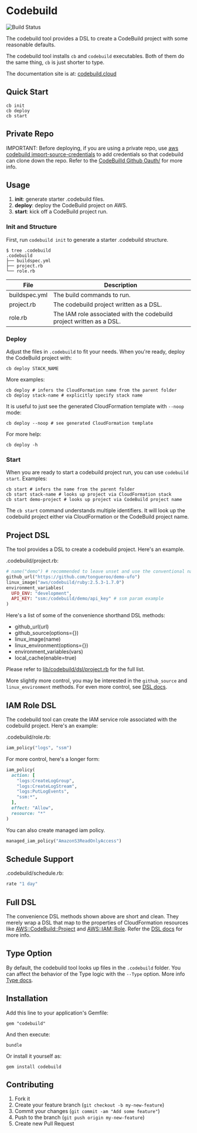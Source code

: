 # Codebuild

![Build Status](https://codebuild.us-west-2.amazonaws.com/badges?uuid=eyJlbmNyeXB0ZWREYXRhIjoiSUFzNE9RV3ROWmNKOHh2NG1wTjNmRlV4dnlOTnVrK3U2UFMrOEJRUGE2WS9mcjRWS0o1bjdSZlN5bG1tR1YyYVFlNkErTGdkbThsWExUaVJvWU1PRUY4PSIsIml2UGFyYW1ldGVyU3BlYyI6InppWWxJRGFiWHN1bEtYSzIiLCJtYXRlcmlhbFNldFNlcmlhbCI6MX0%3D&branch=master)

The codebuild tool provides a DSL to create a CodeBuild project with some reasonable defaults.

The codebuild tool installs `cb` and `codebuild` executables. Both of them do the same thing, `cb` is just shorter to type.

The documentation site is at: [codebuild.cloud](https://codebuild.cloud/)

## Quick Start

    cb init
    cb deploy
    cb start

## Private Repo

IMPORTANT: Before deploying, if you are using a private repo, use [aws codebuild import-source-credentials](https://docs.aws.amazon.com/cli/latest/reference/codebuild/import-source-credentials.html) to add credentials so that codebuild can clone down the repo.  Refer to the [CodeBuilld Github Oauth/](https://codebuild.cloud/docs/github_oauth/) for more info.

## Usage

1. **init**: generate starter .codebuild files.
2. **deploy**: deploy the CodeBuild project on AWS.
3. **start**: kick off a CodeBuild project run.

### Init and Structure

First, run `codebuild init` to generate a starter .codebuild structure.

    $ tree .codebuild
    .codebuild
    ├── buildspec.yml
    ├── project.rb
    └── role.rb

File | Description
--- | ---
buildspec.yml | The build commands to run.
project.rb | The codebuild project written as a DSL.
role.rb | The IAM role associated with the codebuild project written as a DSL.

### Deploy

Adjust the files in `.codebuild` to fit your needs. When you're ready, deploy the CodeBuild project with:

    cb deploy STACK_NAME

More examples:

    cb deploy # infers the CloudFormation name from the parent folder
    cb deploy stack-name # explicitly specify stack name

It is useful to just see the generated CloudFormation template with `--noop` mode:

    cb deploy --noop # see generated CloudFormation template

For more help:

    cb deploy -h

### Start

When you are ready to start a codebuild project run, you can use `codebuild start`. Examples:

    cb start # infers the name from the parent folder
    cb start stack-name # looks up project via CloudFormation stack
    cb start demo-project # looks up project via CodeBuild project name

The `cb start` command understands multiple identifiers. It will look up the codebuild project either via CloudFormation or the CodeBuild project name.

## Project DSL

The tool provides a DSL to create a codebuild project.  Here's an example.

.codebuild/project.rb:

```ruby
# name("demo") # recommended to leave unset and use the conventional name that cb tool sets
github_url("https://github.com/tongueroo/demo-ufo")
linux_image("aws/codebuild/ruby:2.5.3-1.7.0")
environment_variables(
  UFO_ENV: "development",
  API_KEY: "ssm:/codebuild/demo/api_key" # ssm param example
)
```

Here's a list of some of the convenience shorthand DSL methods:

* github_url(url)
* github_source(options={})
* linux_image(name)
* linux_environment(options={})
* environment_variables(vars)
* local_cache(enable=true)

Please refer to [lib/codebuild/dsl/project.rb](lib/codebuild/dsl/project.rb) for the full list.

More slightly more control, you may be interested in the `github_source` and `linux_environment` methods.  For even more control, see [DSL docs](docs/dsl).

## IAM Role DSL

The codebuild tool can create the IAM service role associated with the codebuild project. Here's an example:

.codebuild/role.rb:

```ruby
iam_policy("logs", "ssm")
```

For more control, here's a longer form:

```ruby
iam_policy(
  action: [
    "logs:CreateLogGroup",
    "logs:CreateLogStream",
    "logs:PutLogEvents",
    "ssm:*",
  ],
  effect: "Allow",
  resource: "*"
)
```

You can also create managed iam policy.

```ruby
managed_iam_policy("AmazonS3ReadOnlyAccess")
```

## Schedule Support

.codebuild/schedule.rb:

```ruby
rate "1 day"
```

## Full DSL

The convenience DSL methods shown above are short and clean.  They merely wrap a DSL that map to the properties of CloudFormation resources like [AWS::CodeBuild::Project](https://docs.aws.amazon.com/AWSCloudFormation/latest/UserGuide/aws-resource-codebuild-project.html) and [AWS::IAM::Role](https://docs.aws.amazon.com/AWSCloudFormation/latest/UserGuide/aws-resource-iam-role.html). Refer the [DSL docs](docs/dsl) for more info.

## Type Option

By default, the codebuild tool looks up files in the `.codebuild` folder.  You can affect the behavior of the Type logic with the `--Type` option.  More info [Type docs](readme/type.md).

## Installation

Add this line to your application's Gemfile:

    gem "codebuild"

And then execute:

    bundle

Or install it yourself as:

    gem install codebuild

## Contributing

1. Fork it
2. Create your feature branch (`git checkout -b my-new-feature`)
3. Commit your changes (`git commit -am "Add some feature"`)
4. Push to the branch (`git push origin my-new-feature`)
5. Create new Pull Request
